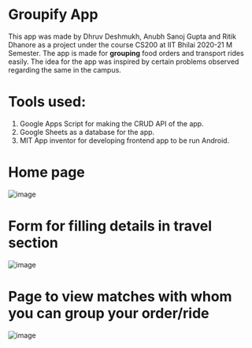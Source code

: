 # Groupify App
This app was made by Dhruv Deshmukh, Anubh Sanoj Gupta and Ritik Dhanore as a project under the course CS200 at IIT Bhilai 2020-21 M Semester. 
The app is made for **grouping** food orders and transport rides easily. The idea for the app was inspired by certain problems observed regarding the same in the campus.

# Tools used:
1. Google Apps Script for making the CRUD API of the app.
2. Google Sheets as a database for the app.
3. MIT App inventor for developing frontend app to be run Android.

# Home page
![image](https://user-images.githubusercontent.com/55611035/128755645-dcaad0e1-3ac8-494a-8104-58009fb5dfa6.png)

# Form for filling details in travel section
![image](https://user-images.githubusercontent.com/55611035/128755818-9502f8ee-7cf5-4e5e-9d78-3cd4c113ac90.png)

# Page to view matches with whom you can group your order/ride
![image](https://user-images.githubusercontent.com/55611035/128756662-9a75f96f-7e72-4454-bfd0-b7c5361b3fdd.png)
